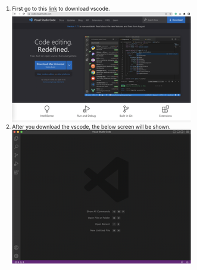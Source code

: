 1. First go to this [link](https://code.visualstudio.com/) to download vscode.
![](vscode1.png)
2. After you download the vscode, the below screen will be shown.
![](vscode.png)
